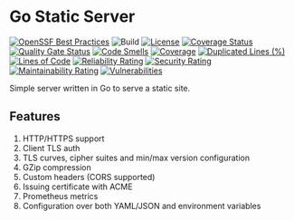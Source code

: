 # Go Static Server

[![OpenSSF Best Practices](https://www.bestpractices.dev/projects/9757/badge)](https://www.bestpractices.dev/projects/9757)
![Build](https://github.com/vlasov-y/gss/workflows/Build/badge.svg)
[![License](https://img.shields.io/badge/License-Apache_2.0-blue.svg)](https://opensource.org/licenses/Apache-2.0)
[![Coverage Status](https://badge.coveralls.io/repos/github/vlasov-y/gss/badge.svg?branch=main)](https://badge.coveralls.io/github/vlasov-y/gss?branch=main)
[![Quality Gate Status](https://sonarcloud.io/api/project_badges/measure?project=vlasov-y_gss&metric=alert_status)](https://sonarcloud.io/summary/new_code?id=vlasov-y_gss)
[![Code Smells](https://sonarcloud.io/api/project_badges/measure?project=vlasov-y_gss&metric=code_smells)](https://sonarcloud.io/summary/new_code?id=vlasov-y_gss)
[![Coverage](https://sonarcloud.io/api/project_badges/measure?project=vlasov-y_gss&metric=coverage)](https://sonarcloud.io/summary/new_code?id=vlasov-y_gss)
[![Duplicated Lines (%)](https://sonarcloud.io/api/project_badges/measure?project=vlasov-y_gss&metric=duplicated_lines_density)](https://sonarcloud.io/summary/new_code?id=vlasov-y_gss)
[![Lines of Code](https://sonarcloud.io/api/project_badges/measure?project=vlasov-y_gss&metric=ncloc)](https://sonarcloud.io/summary/new_code?id=vlasov-y_gss)
[![Reliability Rating](https://sonarcloud.io/api/project_badges/measure?project=vlasov-y_gss&metric=reliability_rating)](https://sonarcloud.io/summary/new_code?id=vlasov-y_gss)
[![Security Rating](https://sonarcloud.io/api/project_badges/measure?project=vlasov-y_gss&metric=security_rating)](https://sonarcloud.io/summary/new_code?id=vlasov-y_gss)
[![Maintainability Rating](https://sonarcloud.io/api/project_badges/measure?project=vlasov-y_gss&metric=sqale_rating)](https://sonarcloud.io/summary/new_code?id=vlasov-y_gss)
[![Vulnerabilities](https://sonarcloud.io/api/project_badges/measure?project=vlasov-y_gss&metric=vulnerabilities)](https://sonarcloud.io/summary/new_code?id=vlasov-y_gss)

Simple server written in Go to serve a static site.

## Features

1. HTTP/HTTPS support
2. Client TLS auth
3. TLS curves, cipher suites and min/max version configuration
4. GZip compression
5. Custom headers (CORS supported)
6. Issuing certificate with ACME
7. Prometheus metrics
8. Configuration over both YAML/JSON and environment variables
